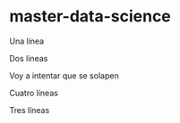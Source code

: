# master-data-science

Una línea

Dos lineas

Voy a intentar que se solapen

Cuatro líneas

Tres líneas
